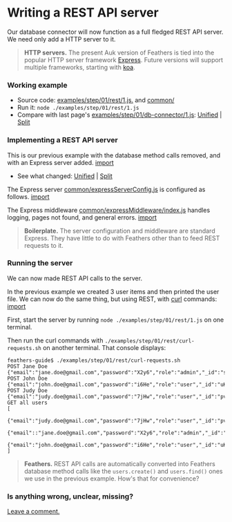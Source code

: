 # Writing a REST API server

Our database connector will now function as a full fledged REST API server.
We need only add a HTTP server to it.

>**HTTP servers.** The present Auk version of Feathers is tied into
the popular HTTP server framework [Express](http://expressjs.com/).
Future versions will support multiple frameworks, starting with
[koa](http://koajs.com/).


### Working example

- Source code: [examples/step/01/rest/1.js.](https://github.com/feathersjs/feathers-guide/blob/master/examples/step/01/rest/1.js)
and
[common/](https://github.com/feathersjs/feathers-guide/blob/master/examples/step/01/common)
- Run it: `node ./examples/step/01/rest/1.js`
- Compare with last page's [examples/step/01/db-connector/1.js](https://github.com/feathersjs/feathers-guide/blob/master/examples/step/01/db-connector/1.js):
[Unified](http://htmlpreview.github.io/?https://github.com/feathersjs/feathers-guide/blob/master/examples/step/_diff/01-rest-1-line.html)
|
[Split](http://htmlpreview.github.io/?https://github.com/feathersjs/feathers-guide/blob/master/examples/step/_diff/01-rest-1-side.html)

### Implementing a REST API server

This is our previous example with the database method calls removed,
and with an Express server added.
[import](../../examples/step/01/rest/1.js)

- See what changed:
[Unified](http://htmlpreview.github.io/?https://github.com/feathersjs/feathers-guide/blob/master/examples/step/_diff/01-rest-1-line.html)
|
[Split](http://htmlpreview.github.io/?https://github.com/feathersjs/feathers-guide/blob/master/examples/step/_diff/01-rest-1-side.html)

The Express server [common/expressServerConfig.js](https://github.com/feathersjs/feathers-guide/blob/master/examples/step/01/common/expressServerConfig.js)
is configured as follows.
[import](../../examples/step/01/common/expressServerConfig.js)

The Express middleware [common/expressMiddleware/index.js](https://github.com/feathersjs/feathers-guide/blob/master/examples/step/01/common/expressMiddleware/index.js)
handles logging, pages not found, and general errors.
[import](../../examples/step/01/common/expressMiddleware/index.js)

> **Boilerplate.** The server configuration and middleware are standard Express.
They have little to do with Feathers other than to feed REST requests to it.

### Running the server

We can now made REST API calls to the server.

In the previous example we created 3 user items and then printed the user file.
We can now do the same thing, but using REST, with
[curl](https://en.wikipedia.org/wiki/CURL) commands:
[import](../../examples/step/01/rest/curl-requests.sh)

First, start the server by running `node ./examples/step/01/rest/1.js` on one terminal.

Then run the curl commands with `./examples/step/01/rest/curl-requests.sh`
on another terminal.
That console displays:

```text
feathers-guide$ ./examples/step/01/rest/curl-requests.sh
POST Jane Doe
{"email":"jane.doe@gmail.com","password":"X2y6","role":"admin","_id":"sbkXV7LVkMhx1NyY"}
POST John Doe
{"email":"john.doe@gmail.com","password":"i6He","role":"user","_id":"uKhqOp4R4hABw9oO"}
POST Judy Doe
{"email":"judy.doe@gmail.com","password":"7jHw","role":"user","_id":"pvcmh9X2i9VZgqWJ"}
GET all users
[
 {"email":"judy.doe@gmail.com","password":"7jHw","role":"user","_id":"pvcmh9X2i9VZgqWJ"},
 {"email"::"jane.doe@gmail.com","password":"X2y6","role":"admin","_id":"sbkXV7LVkMhx1NyY"},
 {"email":"john.doe@gmail.com","password":"i6He","role":"user","_id":"uKhqOp4R4hABw9oO"}
]
```

> **Feathers.** REST API calls are automatically converted into Feathers database method calls
like the `users.create()` and `users.find()` ones we use in the previous example.
How's that for convenience?
 
### Is anything wrong, unclear, missing?
[Leave a comment.](https://github.com/feathersjs/feathers-guide/issues/new?title=Comment:Step-Basic-Rest-api-server&body=Comment:Step-Basic-Rest-api-server)

